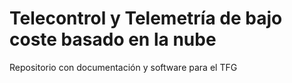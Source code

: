 # Telecontrol y Telemetría de bajo coste basado en la nube

Repositorio con documentación y software para el TFG